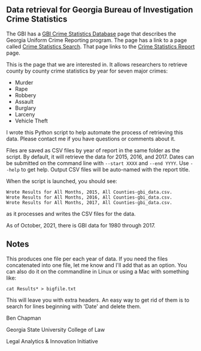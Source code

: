 ## Data retrieval for Georgia Bureau of Investigation Crime Statistics

The GBI has a [GBI Crime Statistics
Database](https://gbi.georgia.gov/services/crime-statistics/gbi-crime-statistics-database)
page that describes the Georgia Uniform Crime Reporting program. The
page has a link to a page called [Crime Statistics
Search](https://services.georgia.gov/gbi/crimestats/). That page
links to the [Crime Statistics
Report](https://services.georgia.gov/gbi/crimestats/pages/reports.xhtml)
page.

This is the page that we are interested in. It allows researchers
to retrieve county by county crime statistics by year for seven
major crimes:

* Murder
* Rape
* Robbery
* Assault
* Burglary
* Larceny
* Vehicle Theft

I wrote this Python script to help automate the process of retrieving this
data. Please contact me if you have questions or comments about it.

Files are saved as CSV files by year of report in the same folder as the script. By default, it will
retrieve the data for 2015, 2016, and 2017. Dates can be submitted on the command line with `--start XXXX` and
`--end YYYY`. Use `--help` to get help. Output CSV files will be auto-named with the report title.

When the script is launched, you should see:

```
Wrote Results for All Months, 2015, All Counties-gbi_data.csv.
Wrote Results for All Months, 2016, All Counties-gbi_data.csv.
Wrote Results for All Months, 2017, All Counties-gbi_data.csv.
```

as it processes and writes the CSV files for the data.

As of October, 2021, there is GBI data for 1980
through 2017.

## Notes

This produces one file per each year of data. If you need the files concatenated into one file, let me know and I'll
add that as an option. You can also do it on the commandline in Linux or using a Mac with something like: 

```cat Results* > bigfile.txt```

This will leave you with extra headers. An easy way to get rid of them is to search for lines beginning with 'Date' and
delete them. 

Ben Chapman

Georgia State University College of Law

Legal Analytics & Innovation Initiative


